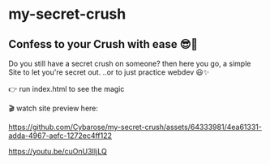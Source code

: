 # my-secret-crush

## Confess to your Crush with ease :sunglasses::sparkling_heart:

Do you still have a secret crush on someone? then here you go, a simple Site to let you're secret out.
..or to just practice webdev :smiley::sparkles:

:point_right: run index.html to see the magic

:clapper: watch site preview here:

https://github.com/Cybarose/my-secret-crush/assets/64333981/4ea61331-adda-4967-aefc-1272ec4ff122

https://youtu.be/cuOnU3IIjLQ
